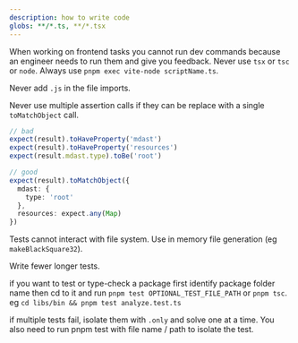 ```yaml
---
description: how to write code
globs: **/*.ts, **/*.tsx
---
```


When working on frontend tasks you cannot run dev commands because an engineer needs to run them and give you feedback.
Never use `tsx` or `tsc` or `node`. Always use `pnpm exec vite-node scriptName.ts`.

Never add `.js` in the file imports.

Never use multiple assertion calls if they can be replace with a single `toMatchObject` call.

```ts
// bad
expect(result).toHaveProperty('mdast')
expect(result).toHaveProperty('resources')
expect(result.mdast.type).toBe('root')

// good
expect(result).toMatchObject({
  mdast: {
    type: 'root'
  },
  resources: expect.any(Map)
})
```

Tests cannot interact with file system. Use in memory file generation (eg `makeBlackSquare32`).

Write fewer longer tests.

if you want to test or type-check a package first identify package folder name then cd to it and run `pnpm test OPTIONAL_TEST_FILE_PATH` or `pnpm tsc`. eg `cd libs/bin && pnpm test analyze.test.ts`

if multiple tests fail, isolate them with `.only` and solve one at a time. You also need to run pnpm test with file name / path to isolate the test.
